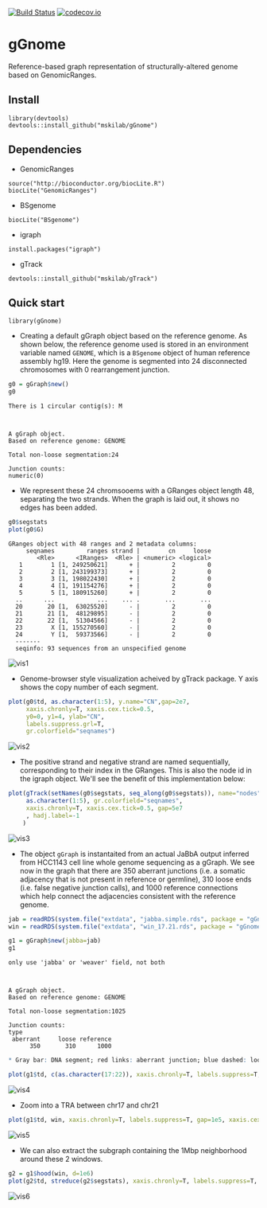 [![Build Status](https://travis-ci.org/mskilab/gGnome.svg?branch=xt)](https://travis-ci.org/mskilab/gGnome)
[![codecov.io](https://img.shields.io/codecov/c/github/mskilab/gGnome.svg)](https://codecov.io/github/mskilab/gGnome?branch=xt)

# gGnome
Reference-based graph representation of structurally-altered genome based on GenomicRanges.

## Install
```
library(devtools)
devtools::install_github("mskilab/gGnome")
```

## Dependencies
* GenomicRanges
```
source("http://bioconductor.org/biocLite.R")
biocLite("GenomicRanges")
```

* BSgenome
```
biocLite("BSgenome")
```
* igraph
```
install.packages("igraph")
```

* gTrack
```
devtools::install_github("mskilab/gTrack")
```

## Quick start
```
library(gGnome)
```

* Creating a default gGraph object based on the reference genome. As shown below, the reference genome used is stored in an environment variable named `GENOME`, which is a `BSgenome` object of human reference assembly hg19. Here the genome is segmented into 24 disconnected chromosomes with 0 rearrangement junction.


```R
g0 = gGraph$new()
g0
```

    There is 1 circular contig(s): M 



    A gGraph object.
    Based on reference genome: GENOME
    
    Total non-loose segmentation:24
    
    Junction counts:
    numeric(0)


* We represent these 24 chromsooems with a GRanges object length 48, separating the two strands. When the graph is laid out, it shows no edges has been added.


```R
g0$segstats
plot(g0$G)
```


    GRanges object with 48 ranges and 2 metadata columns:
         seqnames         ranges strand |        cn     loose
            <Rle>      <IRanges>  <Rle> | <numeric> <logical>
       1        1 [1, 249250621]      + |         2         0
       2        2 [1, 243199373]      + |         2         0
       3        3 [1, 198022430]      + |         2         0
       4        4 [1, 191154276]      + |         2         0
       5        5 [1, 180915260]      + |         2         0
      ..      ...            ...    ... .       ...       ...
      20       20 [1,  63025520]      - |         2         0
      21       21 [1,  48129895]      - |         2         0
      22       22 [1,  51304566]      - |         2         0
      23        X [1, 155270560]      - |         2         0
      24        Y [1,  59373566]      - |         2         0
      -------
      seqinfo: 93 sequences from an unspecified genome

![vis1](../master/inst/extdata/images/output_5_1.png)

* Genome-browser style visualization acheived by gTrack package. Y axis shows the copy number of each segment.


```R
plot(g0$td, as.character(1:5), y.name="CN",gap=2e7,
     xaxis.chronly=T, xaxis.cex.tick=0.5, 
     y0=0, y1=4, ylab="CN",
     labels.suppress.grl=T, 
     gr.colorfield="seqnames")
```

![vis2](../master/inst/extdata/images/output_7_0.png)

* The positive strand and negative strand are named sequentially, corresponding to their index in the GRanges. This is also the node id in the igraph object. We'll see the benefit of this implementation below:


```R
plot(gTrack(setNames(g0$segstats, seq_along(g0$segstats)), name="nodes"),
     as.character(1:5), gr.colorfield="seqnames",
     xaxis.chronly=T, xaxis.cex.tick=0.5, gap=5e7
     , hadj.label=-1
    )
```

![vis3](../master/inst/extdata/images/output_9_0.png)


* The object `gGraph` is instantaited from an actual JaBbA output inferred from HCC1143 cell line whole genome sequencing as a gGraph. We see now in the graph that there are 350 aberrant junctions (i.e. a somatic adjacency that is not present in reference or germline), 310 loose ends (i.e. false negative junction calls), and 1000 reference connections which help connect the adjacencies consistent with the reference genome.


```R
jab = readRDS(system.file("extdata", "jabba.simple.rds", package = "gGnome"))
win = readRDS(system.file("extdata", "win_17.21.rds", package = "gGnome"))

g1 = gGraph$new(jabba=jab)
g1
```

    only use 'jabba' or 'weaver' field, not both



    A gGraph object.
    Based on reference genome: GENOME
    
    Total non-loose segmentation:1025
    
    Junction counts:
    type
     aberrant     loose reference 
          350       310      1000 



```R
* Gray bar: DNA segment; red links: aberrant junction; blue dashed: loose ends; gray link: reference adjacency.
```


```R
plot(g1$td, c(as.character(17:22)), xaxis.chronly=T, labels.suppress=T, gap=1e7, xaxis.cex.tick=0.5)
```

![vis4](../master/inst/extdata/images/output_13_0.png)


* Zoom into a TRA between chr17 and chr21


```R
plot(g1$td, win, xaxis.chronly=T, labels.suppress=T, gap=1e5, xaxis.cex.tick=0.5)
```

![vis5](../master/inst/extdata/images/output_15_0.png)



* We can also extract the subgraph containing the 1Mbp neighborhood around these 2 windows.


```R
g2 = g1$hood(win, d=1e6)
plot(g2$td, streduce(g2$segstats), xaxis.chronly=T, labels.suppress=T, gap=1e5, xaxis.cex.tick=0.5)
```

![vis6](../master/inst/extdata/images/output_17_0.png)

